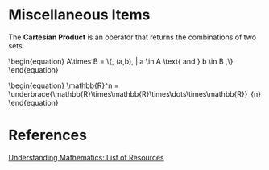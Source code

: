 # Miscellaneous Items

The **Cartesian Product** is an operator that returns the combinations of two sets.

\begin{equation}
A\times B = \\{\, (a,b)\, | a \in A \text{ and } b \in B \,\\}
\end{equation}

\begin{equation}
\mathbb{R}^n = \underbrace{\mathbb{R}\times\mathbb{R}\times\dots\times\mathbb{R}}_{n}
\end{equation}

# References

[Understanding Mathematics: List of Resources](https://github.com/nbro/understanding-math)